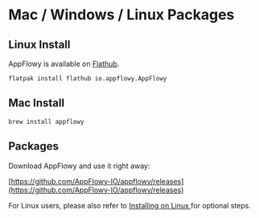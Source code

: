 # Mac / Windows / Linux Packages

## Linux Install

AppFlowy is available on [Flathub](https://flathub.org/apps/details/io.appflowy.AppFlowy).

```
flatpak install flathub io.appflowy.AppFlowy
```

## Mac Install

```
brew install appflowy
```

## Packages

Download AppFlowy and use it right away:

[https://github.com/AppFlowy-IO/appflowy/releases](https://github.com/AppFlowy-IO/appflowy/releases)



For Linux users, please also refer to [Installing on Linux ](installing-on-linux.md)for optional steps.&#x20;
